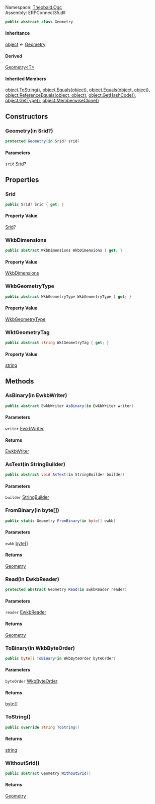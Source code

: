 
Namespace: [Theobald.Ogc](index.md)  
Assembly: ERPConnect35.dll  

```csharp
public abstract class Geometry
```

#### Inheritance

[object](https://learn.microsoft.com/dotnet/api/system.object) ← 
[Geometry](Theobald.Ogc.Geometry.md)

#### Derived

[Geometry<T\>](Theobald.Ogc.Geometry\-1.md)

#### Inherited Members

[object.ToString\(\)](https://learn.microsoft.com/dotnet/api/system.object.tostring), 
[object.Equals\(object\)](https://learn.microsoft.com/dotnet/api/system.object.equals\#system\-object\-equals\(system\-object\)), 
[object.Equals\(object, object\)](https://learn.microsoft.com/dotnet/api/system.object.equals\#system\-object\-equals\(system\-object\-system\-object\)), 
[object.ReferenceEquals\(object, object\)](https://learn.microsoft.com/dotnet/api/system.object.referenceequals), 
[object.GetHashCode\(\)](https://learn.microsoft.com/dotnet/api/system.object.gethashcode), 
[object.GetType\(\)](https://learn.microsoft.com/dotnet/api/system.object.gettype), 
[object.MemberwiseClone\(\)](https://learn.microsoft.com/dotnet/api/system.object.memberwiseclone)

## Constructors

### <a id="Theobald_Ogc_Geometry__ctor_System_Nullable_Theobald_Ogc_Srid___"></a> Geometry\(in Srid?\)

```csharp
protected Geometry(in Srid? srid)
```

#### Parameters

`srid` [Srid](Theobald.Ogc.Srid.md)?

## Properties

### <a id="Theobald_Ogc_Geometry_Srid"></a> Srid

```csharp
public Srid? Srid { get; }
```

#### Property Value

 [Srid](Theobald.Ogc.Srid.md)?

### <a id="Theobald_Ogc_Geometry_WkbDimensions"></a> WkbDimensions

```csharp
public abstract WkbDimensions WkbDimensions { get; }
```

#### Property Value

 [WkbDimensions](Theobald.Ogc.WkbDimensions.md)

### <a id="Theobald_Ogc_Geometry_WkbGeometryType"></a> WkbGeometryType

```csharp
public abstract WkbGeometryType WkbGeometryType { get; }
```

#### Property Value

 [WkbGeometryType](Theobald.Ogc.WkbGeometryType.md)

### <a id="Theobald_Ogc_Geometry_WktGeometryTag"></a> WktGeometryTag

```csharp
public abstract string WktGeometryTag { get; }
```

#### Property Value

 [string](https://learn.microsoft.com/dotnet/api/system.string)

## Methods

### <a id="Theobald_Ogc_Geometry_AsBinary_Theobald_Ogc_EwkbWriter__"></a> AsBinary\(in EwkbWriter\)

```csharp
public abstract EwkbWriter AsBinary(in EwkbWriter writer)
```

#### Parameters

`writer` [EwkbWriter](Theobald.Ogc.EwkbWriter.md)

#### Returns

 [EwkbWriter](Theobald.Ogc.EwkbWriter.md)

### <a id="Theobald_Ogc_Geometry_AsText_System_Text_StringBuilder__"></a> AsText\(in StringBuilder\)

```csharp
public abstract void AsText(in StringBuilder builder)
```

#### Parameters

`builder` [StringBuilder](https://learn.microsoft.com/dotnet/api/system.text.stringbuilder)

### <a id="Theobald_Ogc_Geometry_FromBinary_System_Byte____"></a> FromBinary\(in byte\[\]\)

```csharp
public static Geometry FromBinary(in byte[] ewkb)
```

#### Parameters

`ewkb` [byte](https://learn.microsoft.com/dotnet/api/system.byte)\[\]

#### Returns

 [Geometry](Theobald.Ogc.Geometry.md)

### <a id="Theobald_Ogc_Geometry_Read_Theobald_Ogc_EwkbReader__"></a> Read\(in EwkbReader\)

```csharp
protected abstract Geometry Read(in EwkbReader reader)
```

#### Parameters

`reader` [EwkbReader](Theobald.Ogc.EwkbReader.md)

#### Returns

 [Geometry](Theobald.Ogc.Geometry.md)

### <a id="Theobald_Ogc_Geometry_ToBinary_Theobald_Ogc_WkbByteOrder__"></a> ToBinary\(in WkbByteOrder\)

```csharp
public byte[] ToBinary(in WkbByteOrder byteOrder)
```

#### Parameters

`byteOrder` [WkbByteOrder](Theobald.Ogc.WkbByteOrder.md)

#### Returns

 [byte](https://learn.microsoft.com/dotnet/api/system.byte)\[\]

### <a id="Theobald_Ogc_Geometry_ToString"></a> ToString\(\)

```csharp
public override string ToString()
```

#### Returns

 [string](https://learn.microsoft.com/dotnet/api/system.string)

### <a id="Theobald_Ogc_Geometry_WithoutSrid"></a> WithoutSrid\(\)

```csharp
public abstract Geometry WithoutSrid()
```

#### Returns

 [Geometry](Theobald.Ogc.Geometry.md)

